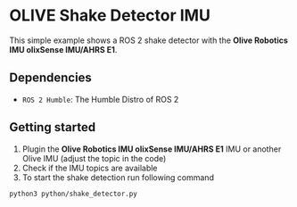 # OLIVE Shake Detector IMU
This simple example shows a ROS 2 shake detector with the **Olive Robotics IMU olixSense IMU/AHRS E1**.

## Dependencies
- `ROS 2 Humble`: The Humble Distro of ROS 2

## Getting started
1. Plugin the **Olive Robotics IMU olixSense IMU/AHRS E1** IMU or another Olive IMU (adjust the topic in the code)
2. Check if the IMU topics are available
3. To start the shake detection run following command
```bash
python3 python/shake_detector.py
```